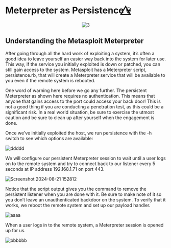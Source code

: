 # Meterpreter as Persistence 💀⃤
<div align="center">

![3](https://i.giphy.com/media/v1.Y2lkPTc5MGI3NjExNXoyYTFucjYyaWtzMHhtdHgzbGYyOTRpMmozNDZnb3hsdjk1anZtbCZlcD12MV9pbnRlcm5hbF9naWZfYnlfaWQmY3Q9Zw/UqxVRm1IaaIGk/giphy.gif)
</div>

## Understanding the Metasploit Meterpreter

After going through all the hard work of exploiting a system, it’s often a good idea to leave yourself an easier way back into the system for later use. This way, if the service you initially exploited is down or patched, you can still gain access to the system. Metasploit has a Meterpreter script, persistence.rb, that will create a Meterpreter service that will be available to you even if the remote system is rebooted.

One word of warning here before we go any further. The persistent Meterpreter as shown here requires no authentication. This means that anyone that gains access to the port could access your back door! This is not a good thing if you are conducting a penetration test, as this could be a significant risk. In a real world situation, be sure to exercise the utmost caution and be sure to clean up after yourself when the engagement is done.

Once we’ve initially exploited the host, we run persistence with the -h switch to see which options are available:

![ddddd](https://github.com/user-attachments/assets/e41ccb26-ca4c-4229-a814-51b493e03936)

We will configure our persistent Meterpreter session to wait until a user logs on to the remote system and try to connect back to our listener every 5 seconds at IP address 192.168.1.71 on port 443.

![Screenshot 2024-08-21 152812](https://github.com/user-attachments/assets/f6dd6cda-45bc-4700-8740-c93190fac839)

Notice that the script output gives you the command to remove the persistent listener when you are done with it. Be sure to make note of it so you don’t leave an unauthenticated backdoor on the system. To verify that it works, we reboot the remote system and set up our payload handler.

![aaaa](https://github.com/user-attachments/assets/47e2b129-b4aa-41c3-b6c2-bb4845dfea9d)

When a user logs in to the remote system, a Meterpreter session is opened up for us.

![bbbbbb](https://github.com/user-attachments/assets/73878a64-f30f-4b0e-aebe-dd6bd4593501)


